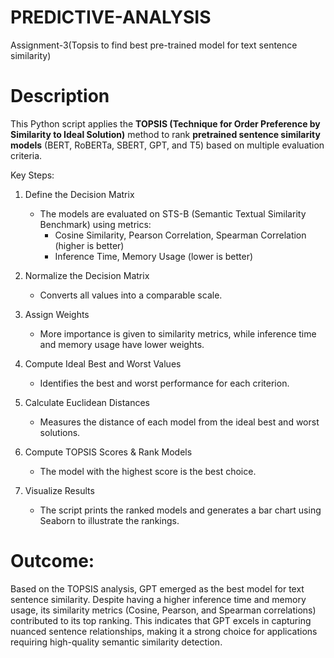 # PREDICTIVE-ANALYSIS
Assignment-3(Topsis to find best pre-trained model for text sentence similarity)
# Description

This Python script applies the **TOPSIS (Technique for Order Preference by Similarity to Ideal Solution)** method to rank **pretrained sentence similarity models** (BERT, RoBERTa, SBERT, GPT, and T5) based on multiple evaluation criteria. 

Key Steps:
1. Define the Decision Matrix  
   - The models are evaluated on STS-B (Semantic Textual Similarity Benchmark) using metrics:  
     - Cosine Similarity, Pearson Correlation, Spearman Correlation (higher is better)  
     - Inference Time, Memory Usage (lower is better)  

2. Normalize the Decision Matrix 
   - Converts all values into a comparable scale.  

3. Assign Weights  
   - More importance is given to similarity metrics, while inference time and memory usage have lower weights.  

4. Compute Ideal Best and Worst Values  
   - Identifies the best and worst performance for each criterion.  

5. Calculate Euclidean Distances  
   - Measures the distance of each model from the ideal best and worst solutions.  

6. Compute TOPSIS Scores & Rank Models  
   - The model with the highest score is the best choice.  

7. Visualize Results  
   - The script prints the ranked models and generates a bar chart using Seaborn to illustrate the rankings.  

# Outcome:
Based on the TOPSIS analysis, GPT emerged as the best model for text sentence similarity. Despite having a higher inference time and memory usage, its similarity metrics (Cosine, Pearson, and Spearman correlations) contributed to its top ranking. This indicates that GPT excels in capturing nuanced sentence relationships, making it a strong choice for applications requiring high-quality semantic similarity detection. 
